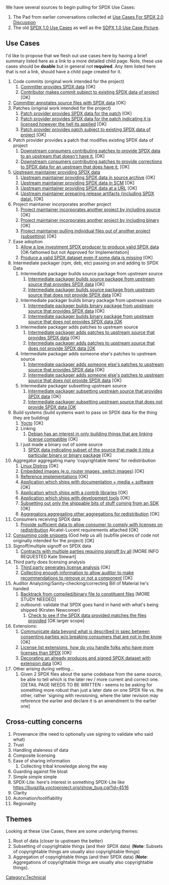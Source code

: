 We have several sources to begin pulling for SPDX Use Cases:

1.  The Pad from earlier conversations collected at [Use Cases For SPDX
    2.0
    Discussion](Technical_Team/Old/Use_Cases_Collected_during_1.x_timeframe "wikilink")
2.  The old [SPDX 1.0 Use
    Cases](Technical_Team/Old/Sandbox_for_Sharing_Examples/SPDX_Use_Case_1 "wikilink")
    as well as the [SDPX 1.0 Use Case
    Picture](:File:ecosystem.jpg "wikilink").

## Use Cases

I'd like to propose that we flesh out use cases here by having a brief
summary listed here as a link to a more detailed child page. Note, these
use cases should be **doable** but in general not **required**. Any item
listed here that is not a link, should have a child page created for it.

1.  Code commits (original work intended for the project)
    1.  [Committer provides SPDX
        data](Technical_Team/Use_Cases/2.0/Committers_provides_SPDX_data_for_a_code_being_committed "wikilink")
        \[OK\]
    2.  [Contributor makes commit subject to existing SPDX data of
        project](Technical_Team/Use_Cases/2.0/Contributor_makes_commit_subject_to_existing_SPDX_data_of_project "wikilink")
        \[OK\]
2.  [Committer annotates source files with SPDX
    data](Technical_Team/Use_Cases/2.0/Committer_annotates_source_files_with_SPDX_data "wikilink")
    \[OK\]
3.  Patches (original work intended for the project)
    1.  [Patch provider provides SPDX data for the
        patch](Technical_Team/Use_Cases/2.0/Patch_provider_provides_SPDX_data_for_the_patch "wikilink")
        \[OK\]
    2.  [Patch provider provides SPDX data for the patch indicating it
        is licensed however the hell its
        applied](Technical_Team/Use_Cases/2.0/Patch_provider_provides_SPDX_data_for_the_patch_indicating_it_is_licensed_however_the_hell_its_applied "wikilink")
        \[OK\]
    3.  [Patch provider provides patch subject to existing SPDX data of
        project](Technical_Team/Use_Cases/2.0/Patch_provider_provides_patch_subject_to_existing_SPDX_data_of_project "wikilink")
        \[OK\]
4.  Patch provider provides a patch that modifies existing SPDX data of
    project
    1.  [Downstream consumers contributing patches to provide SPDX data
        to an upstream that doesn't have
        it.](Technical_Team/Use_Cases/2.0/Downstream_consumers_contributing_patches_to_provide_SPDX_data_to_an_upstream_that_doesnt_have_it "wikilink")
        \[OK\]
    2.  [Downstream consumers contributing patches to provide
        corrections to SPDX data for an upstream that does have
        it.](Technical_Team/Use_Cases/2.0/Downstream_consumers_contributing_patches_to_provide_corrections_to_SPDX_data_for_an_upstream_that_does_have_it "wikilink")
        \[OK\]
5.  [Upstream maintainer providing SPDX
    data](Technical_Team/Use_Cases/2.0/Upstream_maintainer_providing_SPDX_data "wikilink")
    1.  [Upstream maintainer providing SPDX data in source
        archive](Technical_Team/Use_Cases/2.0/Upstream_maintainer_providing_SPDX_data_in_source_archive "wikilink")
        \[OK\]
    2.  [Upstream maintainer providing SPDX data in
        SCM](Technical_Team/Use_Cases/2.0/Upstream_maintainer_providing_SPDX_data_in_SCM "wikilink")
        \[OK\]
    3.  [Upstream maintainer providing SPDX data at a
        URL](Technical_Team/Use_Cases/2.0/Upstream_maintainer_providing_SPDX_data_at_a_URL "wikilink")
        \[OK\]
    4.  [Upstream maintainer preparing release artifacts (including SPDX
        data).](Technical_Team/Use_Cases/2.0/Upstream_maintainer_preparing_release_artifacts_\(including_SPDX_data\) "wikilink")
        \[OK\]
6.  Project maintainer incorporates another project
    1.  [Project maintainer incorporates another project by including
        source](Technical_Team/Use_Cases/2.0/Project_maintainer_incorporates_another_project_by_including_source "wikilink")
        \[OK\]
    2.  [Project maintainer incorporates another project by including
        binary](Technical_Team/Use_Cases/2.0/Project_maintainer_incorporates_another_project_by_including_binary "wikilink")
        \[OK\]
    3.  [Project maintainer pulling individual files out of another
        project
        (subsetting)](Technical_Team/Use_Cases/2.0/Project_maintainer_pulling_individual_files_out_of_another_project_\(subsetting\) "wikilink")
        \[OK\]
7.  Ease adoption
    1.  [Allow a low investment SPDX producer to produce valid SPDX
        data](Technical_Team/Use_Cases/2.0/Low_cost_SPDX_file "wikilink")
        \[OK-fathomed but not Approved for Implementation\]
    2.  [Produce a valid SPDX dataset even if some data is
        missing](Technical_Team/Use_Cases/2.0/Producing_valid_SPDX_files_in_the_face_of_missing_data "wikilink")
        \[OK\]
8.  Intermediate packager (rpm, deb, etc) passing on and adding to SPDX
    Data
    1.  Intermediate packager builds source package from upstream source
        1.  [Intermediate packager builds source package from upstream
            source that provides SPDX
            data](Technical_Team/Use_Cases/2.0/Intermediate_packager_builds_source_package_from_upstream_source_that_provides_SPDX_data "wikilink")
            \[OK\]
        2.  [Intermediate packager builds source package from upstream
            source that does not provide SPDX
            data](Technical_Team/Use_Cases/2.0/Intermediate_packager_builds_source_package_from_upstream_source_that_does_not_provide_SPDX_data "wikilink")
            \[OK\]
    2.  Intermediate packager builds binary package from upstream source
        1.  [Intermediate packager builds binary package from upstream
            source that provides SPDX
            data](Technical_Team/Use_Cases/2.0/Intermediate_packager_builds_binary_package_from_upstream_source_that_provides_SPDX_data "wikilink")
            \[OK\]
        2.  [Intermediate packager builds binary package from upstream
            source that does not provides SPDX data
            \[OK](Technical_Team/Use_Cases/2.0/Intermediate_packager_builds_binary_package_from_upstream_source_that_does_not_provides_SPDX_data "wikilink")
    3.  Intermediate packager adds patches to upstream source
        1.  [Intermediate packager adds patches to upstream source that
            provides SPDX
            data](Technical_Team/Use_Cases/2.0/Intermediate_packager_adds_patches_to_upstream_source_that_provides_SPDX_data "wikilink")
            \[OK\]
        2.  [Intermediate packager adds patches to upstream source that
            does not provide SPDX data
            \[OK](Technical_Team/Use_Cases/2.0/Intermediate_packager_adds_patches_to_upstream_source_that_does_not_provide_SPDX_data "wikilink")
    4.  Intermediate packager adds someone else's patches to upstream
        source
        1.  [Intermediate packager adds someone else's patches to
            upstream source that provides SPDX
            data](Technical_Team/Use_Cases/2.0/Intermediate_packager_adds_someone_elses_patches_to_upstream_source_that_provides_SPDX_data "wikilink")
            \[OK\]
        2.  [Intermediate packager adds someone else's patches to
            upstream source that does not provide SPDX
            data](Technical_Team/Use_Cases/2.0/Intermediate_packager_adds_someone_elses_patches_to_upstream_source_that_does_not_provide_SPDX_data "wikilink")
            \[OK\]
    5.  Intermediate packager subsetting upstream source
        1.  [Intermediate packager subsetting upstream source that
            provides SPDX
            data](Technical_Team/Use_Cases/2.0/Intermediate_packager_subsetting_upstream_source_that_provides_SPDX_data "wikilink")
            \[OK\]
        2.  [Intermediate packager subsetting upstream source that does
            not provide SPDX data
            \[OK](Technical_Team/Use_Cases/2.0/Intermediate_packager_subsetting_upstream_source_that_does_not_provide_SPDX_data "wikilink")
9.  Build systems (build systems want to pass on SPDX data for the thing
    they are building)
    1.  [Yocto](Technical_Team/Use_Cases/2.0/Build_System_Yocto "wikilink")
        \[OK\]
    2.  Linking
        1.  [Debian has an interest in only building things that are
            linking license
            compatible](Technical_Team/Use_Cases/2.0/Debian_has_an_interest_in_only_building_things_that_are_linking_license_compatible "wikilink")
            \[OK\]
    3.  I just made a binary out of some source
        1.  [SPDX data indicating subset of the source that made it into
            a particular binary or binary
            package](Technical_Team/Use_Cases/2.0/SPDX_data_indicating_subset_of_the_source_that_made_it_into_a_particular_binary_or_binary_package "wikilink")
            \[OK\]
10. Aggregator aggregating many 'copyrightable items' for redistribution
    1.  [Linux
        Distros](Technical_Team/Use_Cases/2.0/Linux_Distros "wikilink")
        \[OK\]
    2.  [Embedded Images (e.g. router images, switch
        images)](Technical_Team/Use_Cases/2.0/Embedded_Images_\(e.g._router_images,_switch_images\) "wikilink")
        \[OK\]
    3.  [Reference
        implementations](Technical_Team/Use_Cases/2.0/Reference_Implementations "wikilink")
        \[OK\]
    4.  [Application which ships with documentation + media +
        software](Technical_Team/Use_Cases/2.0/Application_which_ships_with_documentation_and_media_and_software "wikilink")
        \[OK\]
    5.  [Application which ships with a contrib
        libraries](Technical_Team/Use_Cases/2.0/Application_which_ships_with_a_contrib_libraries "wikilink")
        \[OK\]
    6.  [Application which ships with development
        tools](Technical_Team/Use_Cases/2.0/Application_which_ships_with_development_tools "wikilink")
        \[OK\]
    7.  [Subsetting out only the shippable bits of stuff coming from an
        SDK](Technical_Team/Use_Cases/2.0/Subsetting_out_only_the_shippable_bits_of_stuff_coming_from_an_SDK "wikilink")
        \[OK\]
    8.  [Aggregators aggregating other aggregations for
        redistribution](Technical_Team/Use_Cases/2.0/Aggregators_aggregating_other_aggregations_for_redistribution "wikilink")
        \[OK\]
11. Consumers receiving SPDX data
    1.  [Provide sufficient data to allow consumer to comply with
        licenses on
        redistribution](Technical_Team/Use_Cases/2.0/Provide_sufficient_data_to_allow_consumer_to_comply_with_licenses_on_redistribution "wikilink")
        Alcatel-Lucent requirements attached \[OK\]
12. [Consuming code
    snippets](Technical_Team/Use_Cases/2.0/Consuming_code_snippets "wikilink")
    (God help us all) (subfile pieces of code not originally intended
    for the project) \[OK\]
13. Signoff/multiple signoff on SPDX data
    1.  [Contracts with multiple parties requiring signoff by
        all](Technical_Team/Use_Cases/2.0/Contracts_with_multiple_parties_requiring_signoff_by_all "wikilink")
        \[MORE INFO REQUESTED Kate Stewart\]
14. Third party does licensing analysis
    1.  [Third party generates license
        analysis](Technical_Team/Use_Cases/2.0/Third_party_produces_bill_of_materials_for_software_package "wikilink")
        \[OK\]
    2.  [Collecting enough information to allow auditor to make
        recommendations to remove or not a
        component](Technical_Team/Use_Cases/2.0/Collecting_enough_information_to_allow_auditor_to_make_recommendations_to_remove_or_not_a_component "wikilink")
        \[OK\]
15. Auditor Analyzing/Sanity-checking/correcting Bill of Material he's
    handed
    1.  [Backtrack from compiled/binary file to constituent
        files](Technical_Team/Use_Cases/2.0/Backtrack_from_binary_to_source_files "wikilink")
        \[MORE STUDY NEEDED\]
    2.  outbound: validate that SPDX goes hand in hand with what's being
        shipped (Kirsten Newcomer)
        1.  [Check to see if the SPDX data provided matches the files
            provided](Technical_Team/Use_Cases/2.0/Check_to_see_if_the_SPDX_data_provided_matches_the_files_provided_and_is_trustworthy_and_most_current_for_package "wikilink")
            \[OK larger scope\]
16. Extensions:
    1.  [Communicate data beyond what is described in spec between
        consenting parties w/o breaking consumers that are not in the
        know](Technical_Team/Use_Cases/2.0/Communicate_data_beyond_what_is_described_in_spec "wikilink")
        \[OK\]
    2.  [License list extensions, how do you handle folks who have more
        licenses than
        SPDX](Technical_Team/Use_Cases/2.0/License_list_extension "wikilink")
        \[OK\]
    3.  [Decorating an already produces and signed SPDX dataset with
        extension
        data](Technical_Team/Use_Cases/2.0/Decorating_an_already_produces_and_signed_SPDX_dataset_with_extension_data "wikilink")
        \[OK\]
17. Other arising during vetting...
    1.  Given 2 SPDX files about the same codebase from the same source,
        be able to tell which is the later rev / more current and
        correct one. \[DETAIL PAGE NEEDS TO BE WRITTEN - seems to be
        asking for something more robust than just a later date on one
        SPDX file vs. the other, rather 'signing with revisioning, where
        the later revision may reference the earlier and declare it is
        an amendment to the earlier one\]

## Cross-cutting concerns

1.  Provenance (the need to optionally use signing to validate who said
    what)
2.  Trust
3.  Handling staleness of data
4.  Composite licensing
5.  Ease of sharing information
    1.  Collecting tribal knowledge along the way
6.  Guarding against file bloat
7.  Simple simple simple
8.  SPDX-Lite: here's interest in something SPDX-Lite like
    <https://bugzilla.yoctoproject.org/show_bug.cgi?id=4516>
9.  Clarity
10. Automation/toolifiability
11. Regionality

## Themes

Looking at these Use Cases, there are some underlying themes:

1.  Root of data (closer to upstream the better)
2.  Subsetting of copyrightable things (and their SPDX data) (**Note**:
    Subsets of copyrightable things are usually also copyrightable
    things)
3.  Aggregation of copyrightable things (and their SPDX data) (**Note**:
    Aggregations of copyrightable things are usually also copyrightable
    things).

[Category:Technical](Category:Technical "wikilink")
